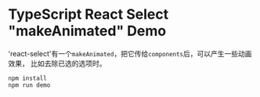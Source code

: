 TypeScript React Select "makeAnimated" Demo
=========================================

'react-select'有一个`makeAnimated`，把它传给`components`后，可以产生一些动画效果，
比如去除已选的选项时。

```
npm install
npm run demo
```
